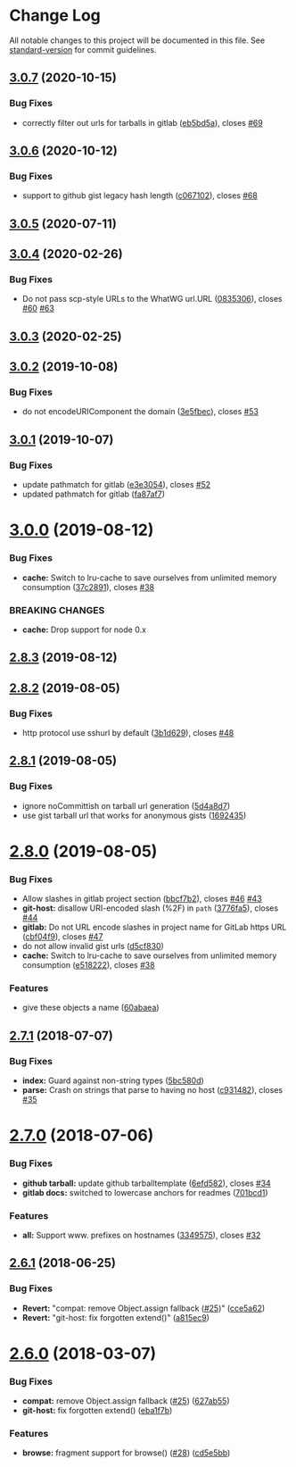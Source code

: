 # Change Log

All notable changes to this project will be documented in this file.
See [standard-version](https://github.com/conventional-changelog/standard-version) for commit guidelines.

<a name="3.0.7"></a>

## [3.0.7](https://github.com/npm/hosted-git-info/compare/v3.0.6...v3.0.7) (2020-10-15)

### Bug Fixes

* correctly filter out urls for tarballs in gitlab ([eb5bd5a](https://github.com/npm/hosted-git-info/commit/eb5bd5a)),
  closes [#69](https://github.com/npm/hosted-git-info/issues/69)

<a name="3.0.6"></a>

## [3.0.6](https://github.com/npm/hosted-git-info/compare/v3.0.5...v3.0.6) (2020-10-12)

### Bug Fixes

* support to github gist legacy hash length ([c067102](https://github.com/npm/hosted-git-info/commit/c067102)),
  closes [#68](https://github.com/npm/hosted-git-info/issues/68)

<a name="3.0.5"></a>

## [3.0.5](https://github.com/npm/hosted-git-info/compare/v3.0.4...v3.0.5) (2020-07-11)

<a name="3.0.4"></a>

## [3.0.4](https://github.com/npm/hosted-git-info/compare/v3.0.3...v3.0.4) (2020-02-26)

### Bug Fixes

* Do not pass scp-style URLs to the WhatWG url.URL ([0835306](https://github.com/npm/hosted-git-info/commit/0835306)),
  closes [#60](https://github.com/npm/hosted-git-info/issues/60) [#63](https://github.com/npm/hosted-git-info/issues/63)

<a name="3.0.3"></a>

## [3.0.3](https://github.com/npm/hosted-git-info/compare/v3.0.2...v3.0.3) (2020-02-25)

<a name="3.0.2"></a>

## [3.0.2](https://github.com/npm/hosted-git-info/compare/v3.0.1...v3.0.2) (2019-10-08)

### Bug Fixes

* do not encodeURIComponent the domain ([3e5fbec](https://github.com/npm/hosted-git-info/commit/3e5fbec)),
  closes [#53](https://github.com/npm/hosted-git-info/issues/53)

<a name="3.0.1"></a>

## [3.0.1](https://github.com/npm/hosted-git-info/compare/v3.0.0...v3.0.1) (2019-10-07)

### Bug Fixes

* update pathmatch for gitlab ([e3e3054](https://github.com/npm/hosted-git-info/commit/e3e3054)),
  closes [#52](https://github.com/npm/hosted-git-info/issues/52)
* updated pathmatch for gitlab ([fa87af7](https://github.com/npm/hosted-git-info/commit/fa87af7))

<a name="3.0.0"></a>

# [3.0.0](https://github.com/npm/hosted-git-info/compare/v2.8.3...v3.0.0) (2019-08-12)

### Bug Fixes

* **cache:** Switch to lru-cache to save ourselves from unlimited memory
  consumption ([37c2891](https://github.com/npm/hosted-git-info/commit/37c2891)),
  closes [#38](https://github.com/npm/hosted-git-info/issues/38)

### BREAKING CHANGES

* **cache:** Drop support for node 0.x

<a name="2.8.3"></a>

## [2.8.3](https://github.com/npm/hosted-git-info/compare/v2.8.2...v2.8.3) (2019-08-12)

<a name="2.8.2"></a>

## [2.8.2](https://github.com/npm/hosted-git-info/compare/v2.8.1...v2.8.2) (2019-08-05)

### Bug Fixes

* http protocol use sshurl by default ([3b1d629](https://github.com/npm/hosted-git-info/commit/3b1d629)),
  closes [#48](https://github.com/npm/hosted-git-info/issues/48)

<a name="2.8.1"></a>

## [2.8.1](https://github.com/npm/hosted-git-info/compare/v2.8.0...v2.8.1) (2019-08-05)

### Bug Fixes

* ignore noCommittish on tarball url generation ([5d4a8d7](https://github.com/npm/hosted-git-info/commit/5d4a8d7))
* use gist tarball url that works for anonymous gists ([1692435](https://github.com/npm/hosted-git-info/commit/1692435))

<a name="2.8.0"></a>

# [2.8.0](https://github.com/npm/hosted-git-info/compare/v2.7.1...v2.8.0) (2019-08-05)

### Bug Fixes

* Allow slashes in gitlab project section ([bbcf7b2](https://github.com/npm/hosted-git-info/commit/bbcf7b2)),
  closes [#46](https://github.com/npm/hosted-git-info/issues/46) [#43](https://github.com/npm/hosted-git-info/issues/43)
* **git-host:** disallow URI-encoded slash (%2F)
  in `path` ([3776fa5](https://github.com/npm/hosted-git-info/commit/3776fa5)),
  closes [#44](https://github.com/npm/hosted-git-info/issues/44)
* **gitlab:** Do not URL encode slashes in project name for GitLab https
  URL ([cbf04f9](https://github.com/npm/hosted-git-info/commit/cbf04f9)),
  closes [#47](https://github.com/npm/hosted-git-info/issues/47)
* do not allow invalid gist urls ([d5cf830](https://github.com/npm/hosted-git-info/commit/d5cf830))
* **cache:** Switch to lru-cache to save ourselves from unlimited memory
  consumption ([e518222](https://github.com/npm/hosted-git-info/commit/e518222)),
  closes [#38](https://github.com/npm/hosted-git-info/issues/38)

### Features

* give these objects a name ([60abaea](https://github.com/npm/hosted-git-info/commit/60abaea))

<a name="2.7.1"></a>

## [2.7.1](https://github.com/npm/hosted-git-info/compare/v2.7.0...v2.7.1) (2018-07-07)

### Bug Fixes

* **index:** Guard against non-string types ([5bc580d](https://github.com/npm/hosted-git-info/commit/5bc580d))
* **parse:** Crash on strings that parse to having no
  host ([c931482](https://github.com/npm/hosted-git-info/commit/c931482)),
  closes [#35](https://github.com/npm/hosted-git-info/issues/35)

<a name="2.7.0"></a>

# [2.7.0](https://github.com/npm/hosted-git-info/compare/v2.6.1...v2.7.0) (2018-07-06)

### Bug Fixes

* **github tarball:** update github tarballtemplate ([6efd582](https://github.com/npm/hosted-git-info/commit/6efd582)),
  closes [#34](https://github.com/npm/hosted-git-info/issues/34)
* **gitlab docs:** switched to lowercase anchors for
  readmes ([701bcd1](https://github.com/npm/hosted-git-info/commit/701bcd1))

### Features

* **all:** Support www. prefixes on hostnames ([3349575](https://github.com/npm/hosted-git-info/commit/3349575)),
  closes [#32](https://github.com/npm/hosted-git-info/issues/32)

<a name="2.6.1"></a>

## [2.6.1](https://github.com/npm/hosted-git-info/compare/v2.6.0...v2.6.1) (2018-06-25)

### Bug Fixes

* **Revert:** "compat: remove Object.assign
  fallback ([#25](https://github.com/npm/hosted-git-info/issues/25))" ([cce5a62](https://github.com/npm/hosted-git-info/commit/cce5a62))
* **Revert:** "git-host: fix forgotten extend()" ([a815ec9](https://github.com/npm/hosted-git-info/commit/a815ec9))

<a name="2.6.0"></a>

# [2.6.0](https://github.com/npm/hosted-git-info/compare/v2.5.0...v2.6.0) (2018-03-07)

### Bug Fixes

* **compat:** remove Object.assign
  fallback ([#25](https://github.com/npm/hosted-git-info/issues/25)) ([627ab55](https://github.com/npm/hosted-git-info/commit/627ab55))
* **git-host:** fix forgotten extend() ([eba1f7b](https://github.com/npm/hosted-git-info/commit/eba1f7b))

### Features

* **browse:** fragment support for
  browse() ([#28](https://github.com/npm/hosted-git-info/issues/28)) ([cd5e5bb](https://github.com/npm/hosted-git-info/commit/cd5e5bb))
